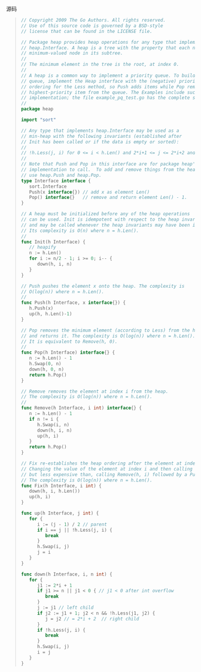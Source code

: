 源码

> ```Go
> // Copyright 2009 The Go Authors. All rights reserved.
> // Use of this source code is governed by a BSD-style
> // license that can be found in the LICENSE file.
>
> // Package heap provides heap operations for any type that implements
> // heap.Interface. A heap is a tree with the property that each node is the
> // minimum-valued node in its subtree.
> //
> // The minimum element in the tree is the root, at index 0.
> //
> // A heap is a common way to implement a priority queue. To build a priority
> // queue, implement the Heap interface with the (negative) priority as the
> // ordering for the Less method, so Push adds items while Pop removes the
> // highest-priority item from the queue. The Examples include such an
> // implementation; the file example_pq_test.go has the complete source.
> //
> package heap
>
> import "sort"
>
> // Any type that implements heap.Interface may be used as a
> // min-heap with the following invariants (established after
> // Init has been called or if the data is empty or sorted):
> //
> // !h.Less(j, i) for 0 <= i < h.Len() and 2*i+1 <= j <= 2*i+2 and j < h.Len()
> //
> // Note that Push and Pop in this interface are for package heap's
> // implementation to call.  To add and remove things from the heap,
> // use heap.Push and heap.Pop.
> type Interface interface {
>    sort.Interface
>    Push(x interface{}) // add x as element Len()
>    Pop() interface{}   // remove and return element Len() - 1.
> }
>
> // A heap must be initialized before any of the heap operations
> // can be used. Init is idempotent with respect to the heap invariants
> // and may be called whenever the heap invariants may have been invalidated.
> // Its complexity is O(n) where n = h.Len().
> //
> func Init(h Interface) {
>    // heapify
>    n := h.Len()
>    for i := n/2 - 1; i >= 0; i-- {
>       down(h, i, n)
>    }
> }
>
> // Push pushes the element x onto the heap. The complexity is
> // O(log(n)) where n = h.Len().
> //
> func Push(h Interface, x interface{}) {
>    h.Push(x)
>    up(h, h.Len()-1)
> }
>
> // Pop removes the minimum element (according to Less) from the heap
> // and returns it. The complexity is O(log(n)) where n = h.Len().
> // It is equivalent to Remove(h, 0).
> //
> func Pop(h Interface) interface{} {
>    n := h.Len() - 1
>    h.Swap(0, n)
>    down(h, 0, n)
>    return h.Pop()
> }
>
> // Remove removes the element at index i from the heap.
> // The complexity is O(log(n)) where n = h.Len().
> //
> func Remove(h Interface, i int) interface{} {
>    n := h.Len() - 1
>    if n != i {
>       h.Swap(i, n)
>       down(h, i, n)
>       up(h, i)
>    }
>    return h.Pop()
> }
>
> // Fix re-establishes the heap ordering after the element at index i has changed its value.
> // Changing the value of the element at index i and then calling Fix is equivalent to,
> // but less expensive than, calling Remove(h, i) followed by a Push of the new value.
> // The complexity is O(log(n)) where n = h.Len().
> func Fix(h Interface, i int) {
>    down(h, i, h.Len())
>    up(h, i)
> }
>
> func up(h Interface, j int) {
>    for {
>       i := (j - 1) / 2 // parent
>       if i == j || !h.Less(j, i) {
>          break
>       }
>       h.Swap(i, j)
>       j = i
>    }
> }
>
> func down(h Interface, i, n int) {
>    for {
>       j1 := 2*i + 1
>       if j1 >= n || j1 < 0 { // j1 < 0 after int overflow
>          break
>       }
>       j := j1 // left child
>       if j2 := j1 + 1; j2 < n && !h.Less(j1, j2) {
>          j = j2 // = 2*i + 2  // right child
>       }
>       if !h.Less(j, i) {
>          break
>       }
>       h.Swap(i, j)
>       i = j
>    }
> }
> ```